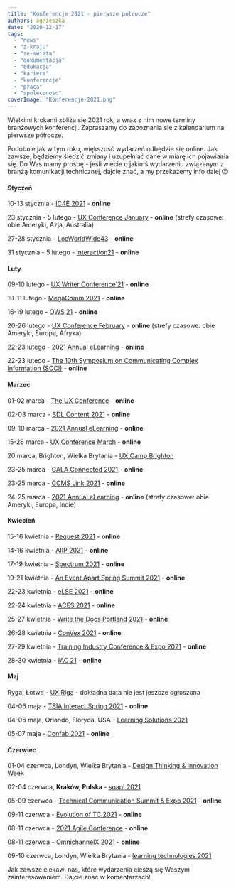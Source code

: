 ```yaml
---
title: "Konferencje 2021 - pierwsze półrocze"
authors: agnieszka
date: "2020-12-17"
tags:
  - "news"
  - "z-kraju"
  - "ze-swiata"
  - "dokumentacja"
  - "edukacja"
  - "kariera"
  - "konferencje"
  - "praca"
  - "spolecznosc"
coverImage: "Konferencje-2021.png"
---
```


Wielkimi krokami zbliża się 2021 rok, a wraz z nim nowe terminy branżowych
konferencji. Zapraszamy do zapoznania się z kalendarium na pierwsze półrocze.

<!--truncate-->

Podobnie jak w tym roku, większość wydarzeń odbędzie się online. Jak zawsze,
będziemy śledzić zmiany i uzupełniać dane w miarę ich pojawiania się. Do Was
mamy prośbę - jeśli wiecie o jakimś wydarzeniu związanym z branżą komunikacji
technicznej, dajcie znać, a my przekażemy info dalej 😉

#### Styczeń

10-13 stycznia - [IC4E 2021](http://www.ic4e.net/) - **online**

23 stycznia - 5 lutego -
[UX Conference January](https://www.nngroup.com/training/january/) - **online**
(strefy czasowe: obie Ameryki, Azja, Australia)

27-28 stycznia - [LocWorldWide43](https://locworld.com/) - **online**

31 stycznia - 5 lutego - [interaction21](https://interaction21.ixda.org/) -
**online**

#### Luty

09-10 lutego - [UX Writer Conference'21](https://uxwriterconference.com/) -
**online**

10-11 lutego - [MegaComm 2021](https://megacomm.org/) - **online**

16-19 lutego - [OWS 21](https://www.iaop.org/summit) - **online**

20-26 lutego -
[UX Conference February](https://www.nngroup.com/training/february/) -
**online** (strefy czasowe: obie Ameryki, Europa, Afryka)

22-23 lutego -
[2021 Annual eLearning](https://www.itcnetwork.org/annual-conference-elearning) -
**online**

22-23 lutego -
[The 10th Symposium on Communicating Complex Information (SCCI)](https://scciannual.com/) -
**online**

#### Marzec

01-02 marca - [The UX Conference](https://theuxconf.com/) - **online**

02-03 marca -
[SDL Content 2021](https://community.sdl.com/events-resources/resources/whats-new/c/e/690) -
**online**

09-10 marca -
[2021 Annual eLearning](https://www.itcnetwork.org/annual-conference-elearning) -
**online**

15-26 marca - [UX Conference March](https://www.nngroup.com/ux-conference/) -
**online**

20 marca, Brighton, Wielka Brytania -
[UX Camp Brighton](https://www.uxcampbrighton.org/)

23-25 marca -
[GALA Connected 2021](https://www.gala-global.org/events/events-calendar/gala-connected-2021) -
**online**

23-25 marca - [CCMS Link 2021](https://ccmslink2021.zohobackstage.com/virtual) -
**online**

24-25 marca -
[2021 Annual eLearning](https://www.itcnetwork.org/annual-conference-elearning) -
**online** (strefy czasowe: obie Ameryki, Europa, Indie)

#### Kwiecień

15-16 kwietnia - [Request 2021](https://2020.request.pl/) - **online**

14-16 kwietnia - [AIIP 2021](https://www.aiip.org/conference) - **online**

17-19 kwietnia -
[Spectrum 2021](https://stc-rochester.org/spectrum-conference/) - **online**

19-21 kwietnia -
[An Event Apart Spring Summit 2021](https://aneventapart.com/event/spring-summit-2021) -
**online**

22-23 kwietnia - [eLSE 2021](https://www.elseconference.eu/) - **online**

22-24 kwietnia - [ACES 2021](https://aceseditors.org/conference) - **online**

25-27 kwietnia -
[Write the Docs Portland 2021](https://www.writethedocs.org/conf/portland/2021/) -
**online**

26-28 kwietnia - [ConVex 2021](https://convex.infomanagementcenter.com/) -
**online**

27-29 kwietnia -
[Training Industry Conference & Expo 2021](https://tice.trainingindustry.com/event/4a7b6d02-b77b-410d-a16f-54db9121173e/summary?environment=P2&5S%2CM3%2C4a7b6d02-b77b-410d-a16f-54db9121173e=) -
**online**

28-30 kwietnia - [IAC 21](http://www.theiaconference.com/) - **online**

#### Maj

Ryga, Łotwa - [UX Riga](https://www.uxriga.com/) - dokładna data nie jest
jeszcze ogłoszona

04-06 maja - [TSIA Interact Spring 2021](https://www.tsia.com/conference) -
**online**

04-06 maja, Orlando, Floryda, USA -
[Learning Solutions 2021](https://www.learningsolutionscon.com/)

05-07 maja - [Confab 2021](https://www.confabevents.com/) - **online**

#### Czerwiec

01-04 czerwca, Londyn, Wielka Brytania -
[Design Thinking & Innovation Week](https://futurelondonacademy.co.uk/en/course/design-thinking-and-innovation)

02-04 czerwca, **Kraków, Polska** - [soap! 2021](http://soapconf.com/)

05-09 czerwca -
[Technical Communication Summit & Expo 2021](https://summit.stc.org/) -
**online**

09-11 czerwca - [Evolution of TC 2021](https://evolution-of-tc.com/) -
**online**

08-11 czerwca -
[2021 Agile Conference](https://agile-online.org/conference-2021) - **online**

08-11 czerwca - [OmnichannelX 2021](https://omnichannelx.digital/) - **online**

09-10 czerwca, Londyn, Wielka Brytania -
[learning technologies 2021](https://www.learningtechnologies.co.uk/welcome)

Jak zawsze ciekawi nas, które wydarzenia cieszą się Waszym zainteresowaniem.
Dajcie znać w komentarzach!
